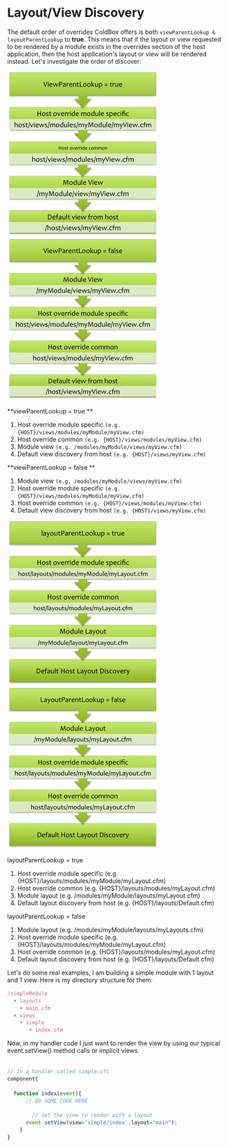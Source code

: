 # Layout/View Discovery

The default order of overrides ColdBox offers is both `viewParentLookup & layoutParentLookup` to **true**. This means that if the layout or view requested to be rendered by a module exists in the overrides section of the host application, then the host application's layout or view will be rendered instead. Let's investigate the order of discover:

![](../../images/ModulesViewLookupTrue.jpg)![](../../images/ModulesViewLookupFalse.jpg)

**viewParentLookup = true **

1. Host override module specific `(e.g. {HOST}/views/modules/myModule/myView.cfm)`
2. Host override common `(e.g. {HOST}/views/modules/myView.cfm)`
3. Module view `(e.g. /modules/myModule/views/myView.cfm)`
4. Default view discovery from host `(e.g. {HOST}/views/myView.cfm)`

**viewParentLookup = false **

1. Module view `(e.g. /modules/myModule/views/myView.cfm)`
2. Host override module specific `(e.g. {HOST}/views/modules/myModule/myView.cfm)`
3. Host override common `(e.g. {HOST}/views/modules/myView.cfm)`
4. Default view discovery from host `(e.g. {HOST}/views/myView.cfm)`

![](../../ModulesLayoutLookupTrue.jpg)![](../../ModulesLayoutLookupFalse.jpg)

layoutParentLookup = true 

1. Host override module specific (e.g. {HOST}/layouts/modules/myModule/myLayout.cfm)
2. Host override common (e.g. {HOST}/layouts/modules/myLayout.cfm)
3. Module layout (e.g. /modules/myModule/layouts/myLayout.cfm)
4. Default layout discovery from host (e.g. {HOST}/layouts/Default.cfm)

layoutParentLookup = false 
1. Module layout (e.g. /modules/myModule/layouts/myLayouts.cfm)
2. Host override module specific (e.g. {HOST}/layouts/modules/myModule/myLayout.cfm)
3. Host override common (e.g. {HOST}/layouts/modules/myLayout.cfm)
4. Default layout discovery from host (e.g. {HOST}/layouts/Default.cfm)

Let's do some real examples, I am building a simple module with 1 layout and 1 view. Here is my directory structure for them:

```js
/simpleModule
  + layouts
    + main.cfm
  + views
    + simple 
       + index.cfm
```

Now, in my handler code I just want to render the view by using our typical event.setView() method calls or implicit views.

```js

// In a handler called simple.cfc
component{

  function index(event){
      // DO SOME CODE HERE
        
        // Set the view to render with a layout
      event.setView(view='simple/index',layout="main");    
    }
}
```

